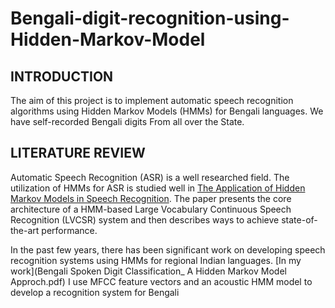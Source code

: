 # Bengali-digit-recognition-using-Hidden-Markov-Model
## INTRODUCTION
The aim of this project is to implement automatic speech recognition algorithms using Hidden Markov Models (HMMs) for Bengali languages. We have self-recorded Bengali digits From all over the State.
## LITERATURE REVIEW
Automatic Speech Recognition (ASR) is a well researched field. The utilization of HMMs for ASR is studied well in [The Application of Hidden Markov Models in Speech Recognition](https://web.ece.ucsb.edu/Faculty/Rabiner/ece259/Reprints/tutorial%20on%20hmm%20and%20applications.pdf). The paper presents the core architecture of a HMM-based Large Vocabulary Continuous Speech Recognition (LVCSR) system and then describes ways to achieve state-of-the-art performance.

In the past few years, there has been significant work on developing speech recognition systems using HMMs for regional Indian languages. [In my work](Bengali Spoken Digit Classification_ A Hidden Markov Model Approch.pdf) I use MFCC feature vectors and an acoustic HMM model to develop a recognition system for Bengali
